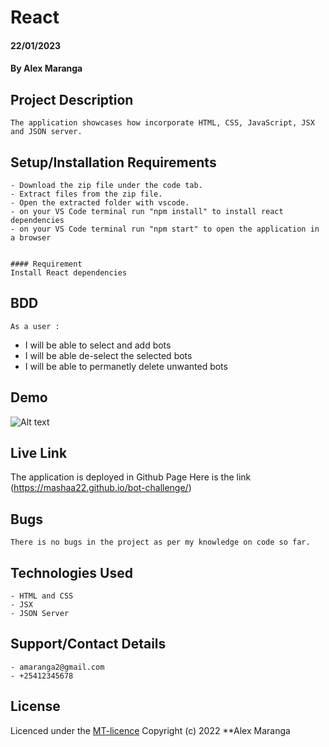 # React
#### 22/01/2023
#### By Alex Maranga

## Project Description
    The application showcases how incorporate HTML, CSS, JavaScript, JSX and JSON server.

## Setup/Installation Requirements
    - Download the zip file under the code tab.
    - Extract files from the zip file.
    - Open the extracted folder with vscode.
    - on your VS Code terminal run "npm install" to install react dependencies
    - on your VS Code terminal run "npm start" to open the application in a browser


    #### Requirement
    Install React dependencies

## BDD
    As a user :
- I will be able to select and add bots
- I will be able de-select the selected bots
- I will be able to permanetly delete unwanted bots

## Demo
![Alt text](../../Downloads/React%20App.gif)

## Live Link
The application is deployed in Github Page
Here is the link (https://mashaa22.github.io/bot-challenge/)

## Bugs
    There is no bugs in the project as per my knowledge on code so far. 

## Technologies Used
    - HTML and CSS
    - JSX
    - JSON Server

## Support/Contact Details
    - amaranga2@gmail.com
    - +25412345678

## License
Licenced under the [MT-licence](https://github.com/Mashaa22/bot-challenge/blob/main/license) Copyright (c) 2022 **Alex Maranga